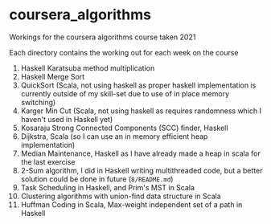 # coursera_algorithms
Workings for the coursera algorithms course taken 2021

Each directory contains the working out for each week on the course

1. Haskell Karatsuba method multiplication
2. Haskell Merge Sort
3. QuickSort (Scala, not using haskell as proper haskell implementation is currently outside of my
	 skill-set due to use of in place memory switching)
4. Karger Min Cut (Scala, not using haskell as requires randomness which I haven't used in Haskell
	 yet)
5. Kosaraju Strong Connected Components (SCC) finder, Haskell
6. Dijkstra, Scala (so I can use an in memory efficient heap implementation)
7. Median Maintenance, Haskell as I have already made a heap in scala for the last exercise
8. 2-Sum algorithm, I did in Haskell writing multithreaded code, but a better solution could be done
	 in future (`8/README.md`)
9. Task Scheduling in Haskell, and Prim's MST in Scala
10. Clustering algorithms with union-find data structure in Scala
11. Huffman Coding in Scala, Max-weight independent set of a path in Haskell
